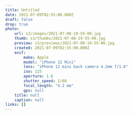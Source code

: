 ```yaml
---
title: Untitled
date: 2021-07-09T02:55:00.000Z
draft: false
drop: true
photo:
    url: s3/images/2021-07-08-19-55-00.jpg
    thumb: s3/thumbs/2021-07-08-19-55-00.jpg
    preview: s3/previews/2021-07-08-19-55-00.jpg
    created: 2021-07-09T02:55:00.000Z
    exif:
        make: Apple
        model: "iPhone 12 Mini"
        lens: "iPhone 12 mini back camera 4.2mm f/1.6"
        iso: 125
        aperture: 1.6
        shutter_speed: 1/60
        focal_length: "4.2 mm"
        gps: null
    title: null
    caption: null
links: []
---
```

